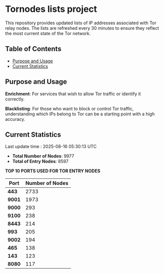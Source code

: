 # Tornodes lists project

This repository provides updated lists of IP addresses associated with Tor relay nodes. The lists are refreshed every 30 minutes to ensure they reflect the most current state of the Tor network.

## Table of Contents

- [Purpose and Usage](#purpose-and-usage)
- [Current Statistics](#current-statistics)


## Purpose and Usage

**Enrichment**: For services that wish to allow Tor traffic or identify it correctly.

**Blacklisting**: For those who want to block or control Tor traffic, understanding which IPs belong to Tor can be a starting point with a high accuracy.

## Current Statistics

Last update time : 2025-08-16 05:30:13 UTC

- **Total Number of Nodes**: 9977
- **Total of Entry Nodes**: 8597

**TOP 10 PORTS USED FOR TOR ENTRY NODES**

| **Port** | **Number of Nodes** |
|------|-----------------|
| **443**   | 2733  |
| **9001**   | 1973  |
| **9000**   | 293  |
| **9100**   | 238  |
| **8443**   | 214  |
| **993**   | 205  |
| **9002**   | 194  |
| **465**   | 138  |
| **143**   | 123  |
| **8080**   | 117  |

